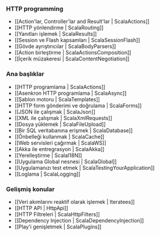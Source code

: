 <!--- Copyright (C) 2009-2013 Typesafe Inc. <http://www.typesafe.com> -->
### HTTP programming

- [[Action'lar, Controller'lar and Result'lar | ScalaActions]]
- [[HTTP yönlendirme | ScalaRouting]]
- [[Yanıtları işlemek | ScalaResults]]
- [[Session ve Flash kapsamları | ScalaSessionFlash]]
- [[Gövde ayrıştırıcılar | ScalaBodyParsers]]
- [[Action birleştirme | ScalaActionsComposition]]
- [[İçerik müzakeresi | ScalaContentNegotiation]]

### Ana başlıklar

- [[HTTP programlama | ScalaActions]]
- [[Asenkron HTTP programlama | ScalaAsync]]
- [[Şablon motoru | ScalaTemplates]]
- [[HTTP form gönderimi ve doğrulama | ScalaForms]]
- [[JSON ile çalışmak | ScalaJson]]
- [[XML ile çalışmak | ScalaXmlRequests]]
- [[Dosya yüklemek | ScalaFileUpload]]
- [[Bir SQL veritabanına erişmek | ScalaDatabase]]
- [[Önbelleği kullanmak | ScalaCache]]
- [[Web servisleri çağırmak | ScalaWS]]
- [[Akka ile entregrasyon | ScalaAkka]]
- [[Yerelleştirme | ScalaI18N]]
- [[Uygulama Global nesnesi | ScalaGlobal]]
- [[Uygulamanızı test etmek | ScalaTestingYourApplication]]
- [[Loglama | ScalaLogging]]

### Gelişmiş konular

- [[Veri akımlarını reaktif olarak işlemek | Iteratees]]
- [[HTTP API | HttpApi]]
- [[HTTP Filtreleri | ScalaHttpFilters]]
- [[Dependency Injection | ScalaDependencyInjection]]
- [[Play'i genişletmek | ScalaPlugins]]
